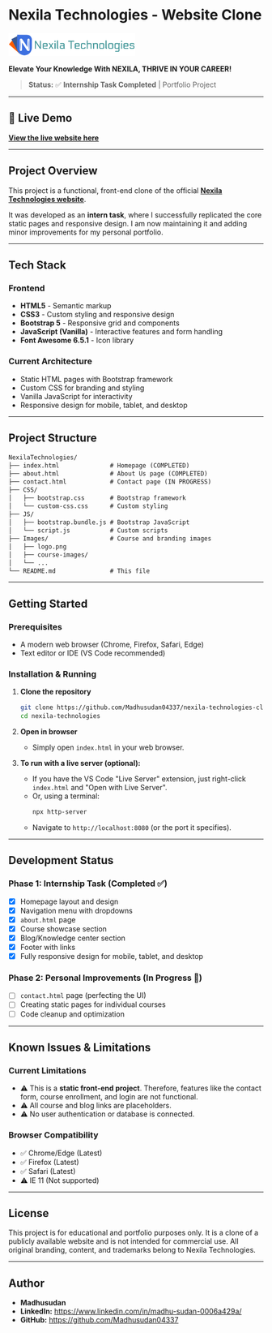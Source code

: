 # Nexila Technologies - Website Clone
![Nexila Technologies Logo](./Images/logo.png)

**Elevate Your Knowledge With NEXILA, THRIVE IN YOUR CAREER!**

> **Status:** ✅ **Internship Task Completed** | Portfolio Project

---

## 🚀 Live Demo

**[View the live website here](https://madhusudan04337.github.io/nexila-technologies-clone/)**

---

## Project Overview

This project is a functional, front-end clone of the official [**Nexila Technologies website**](https://www.nexilatechnologies.com/).

It was developed as an **intern task**, where I successfully replicated the core static pages and responsive design. I am now maintaining it and adding minor improvements for my personal portfolio.

---

## Tech Stack

### Frontend
- **HTML5** - Semantic markup
- **CSS3** - Custom styling and responsive design
- **Bootstrap 5** - Responsive grid and components
- **JavaScript (Vanilla)** - Interactive features and form handling
- **Font Awesome 6.5.1** - Icon library

### Current Architecture
- Static HTML pages with Bootstrap framework
- Custom CSS for branding and styling
- Vanilla JavaScript for interactivity
- Responsive design for mobile, tablet, and desktop

---

## Project Structure

```
NexilaTechnologies/
├── index.html              # Homepage (COMPLETED)
├── about.html              # About Us page (COMPLETED)
├── contact.html            # Contact page (IN PROGRESS)
├── CSS/
│   ├── bootstrap.css       # Bootstrap framework
│   └── custom-css.css      # Custom styling
├── JS/
│   ├── bootstrap.bundle.js # Bootstrap JavaScript
│   └── script.js           # Custom scripts
├── Images/                 # Course and branding images
│   ├── logo.png
│   ├── course-images/
│   └── ...
└── README.md               # This file
```

---

## Getting Started

### Prerequisites
- A modern web browser (Chrome, Firefox, Safari, Edge)
- Text editor or IDE (VS Code recommended)

### Installation & Running

1. **Clone the repository**
   ```bash
   git clone https://github.com/Madhusudan04337/nexila-technologies-clone.git
   cd nexila-technologies
   ```

2. **Open in browser**
   - Simply open `index.html` in your web browser.

3. **To run with a live server (optional):**
   - If you have the VS Code "Live Server" extension, just right-click `index.html` and "Open with Live Server".
   - Or, using a terminal:
     ```bash
     npx http-server
     ```
   - Navigate to `http://localhost:8080` (or the port it specifies).

---

## Development Status

### Phase 1: Internship Task (Completed ✅)
- [x] Homepage layout and design
- [x] Navigation menu with dropdowns
- [x] `about.html` page
- [x] Course showcase section
- [x] Blog/Knowledge center section
- [x] Footer with links
- [x] Fully responsive design for mobile, tablet, and desktop

### Phase 2: Personal Improvements (In Progress 🚧)
- [ ] `contact.html` page (perfecting the UI)
- [ ] Creating static pages for individual courses
- [ ] Code cleanup and optimization

---

## Known Issues & Limitations

### Current Limitations
- ⚠️ This is a **static front-end project**. Therefore, features like the contact form, course enrollment, and login are not functional.
- ⚠️ All course and blog links are placeholders.
- ⚠️ No user authentication or database is connected.

### Browser Compatibility
- ✅ Chrome/Edge (Latest)
- ✅ Firefox (Latest)
- ✅ Safari (Latest)
- ⚠️ IE 11 (Not supported)

---

## License

This project is for educational and portfolio purposes only. It is a clone of a publicly available website and is not intended for commercial use. All original branding, content, and trademarks belong to Nexila Technologies.

---

## Author

* **Madhusudan**
* **LinkedIn:** https://www.linkedin.com/in/madhu-sudan-0006a429a/
* **GitHub:** https://github.com/Madhusudan04337
